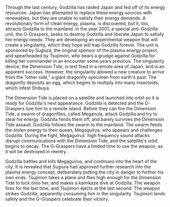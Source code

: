 <!-- Godzilla X Megaguirus (2000) -->

Through the last century, Godzilla has raided Japan and fed off of its energy resources. Japan has attempted to replace these energy sources with renewables, but they are unable to satisfy their energy demands. A revolutionary form of clean energy, plasma, is discovered, but it, too, attracts Godzilla to the mainland. In the year 2001, a special anti-Godzilla unit, the G-Graspers, seeks to destroy Godzilla and liberate Japan to satisfy her energy needs. They are developing an experimental weapon that will create a singularity, which they hope will trap Godzilla forever. The unit is sponsored by Sugiura, the original sponsor of the plasma energy project, and spearheaded by Tsujimori, who bears a grudge against Godzilla for killing her commander in an encounter some years previous. The singularity device, the Dimension Tide, is test fired in a remote area of Japan, and is an apparent success. However, the singularity allowed a new creature to arrive from the "other side," a giant dragonfly specimen from earth's past. The dragonfly deposits an egg, which begins to multiply into many insectoids, which infest Shibuya.

The Dimension Tide is placed on a satellite and launched into orbit so it is ready for Godzilla's next appearance. Godzilla is detected and the G-Graspers lure him to a remote island. Before they can fire the Dimension Tide, a swarm of dragonflies, called Meganula, attack Godzilla and try to steal his energy. Godzilla fends them off, and barely survives the Dimension Tide assault. Godzilla follows the swarm to the mainland. The swarm feeds the stolen energy to their queen, Megaguirus, who appears and challenges Godzilla. During the fight, Megaguirus' high frequency sound attacks disrupt communications with the Dimension Tide, and the satellite's orbit begins to decay. The G-Graspers have a limited time to use the weapon, as it will be destroyed in reentry.

Godzilla battles and kills Megaguirus, and continues into the heart of the city. It is revealed that Sugiura had approved further research into the plasma energy concept, deliberately putting the city in danger to further his own ends. Tsujimori takes a plane and flies high enough for the Dimension Tide to lock onto her, and makes a kamikaze dive at Godzilla. The weapon fires for the last time, and Tsujimori ejects at the last second. The weapon strikes Godzilla, apparently consuming him in the singularity. Tsujimori lands safely and the G-Graspers celebrate their victory.